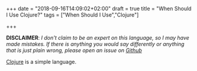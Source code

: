 +++
date = "2018-09-16T14:09:02+02:00"
draft = true
title = "When Should I Use Clojure?"
tags = ["When Should I Use","Clojure"]

+++

**DISCLAIMER**: *I don't claim to be an expert on this language, so I may have made mistakes. If there is anything you would say differently or anything that is just plain wrong, please open an issue on [Github](https://github.com/kenan-rhoton/kenan-rhoton.github.io)*

[Clojure](https://clojure.org/) is a simple language.


